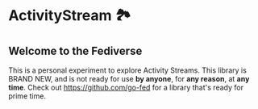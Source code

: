 # ActivityStream 🏞

## Welcome to the Fediverse


This is a personal experiment to explore Activity Streams.  This library is BRAND NEW, and is not ready for use **by anyone**, for **any reason**, at **any time**.  Check out https://github.com/go-fed for a library that's ready for prime time.